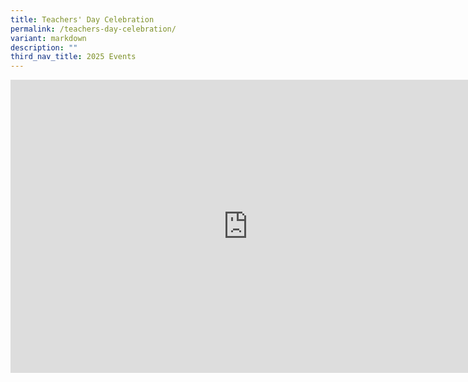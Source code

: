 ```yaml
---
title: Teachers' Day Celebration
permalink: /teachers-day-celebration/
variant: markdown
description: ""
third_nav_title: 2025 Events
---
```

<iframe allowfullscreen="true" height="469" width="760" frameborder="0" src="https://docs.google.com/presentation/d/e/2PACX-1vS2Zu6sBYrx_nB-RzPXUhMUW-_kkijodeWFxznyHRSwl1ObPdhKwIXCnffIbLMGSS2tsGM32MyEIpov/pubembed?start=true&amp;loop=true&amp;delayms=3000"></iframe>